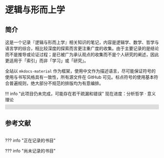 # 逻辑与形而上学

## 简介
这是一个记录『逻辑与形而上学』相关知识的笔记，内容是逻辑学、数学、哲学与语言学的综合，相比较深度的探索而言更注重广度的收集。由于主要记录的是结论而不是推导或论证过程；是已被广为承认观点的收集而不是个人研究的阐述，因此更适用于「索引」而非「学习」或「研究」。

全站以 `mkdocs-material` 作为框架，使用中文作为描述语言，尽可能保证符号的使用与书写风格具有一致性，所有源文件在 GitHub 可见。标点符号的使用基本符合普遍规则，绝大部分不规范的排版均为有意编排。

!!! info "此项目仍未完成，可能存在若干疏漏和错误"
    <label> 现在进度：分析哲学 · 意义理论 </label>
    <div class="progress-container">
        <div class="progress-percentage"> </div>
    </div>

## 参考文献

<div class="ref"> </div>

??? info "正在记录的书目"
    <div class="ongoing"> </div>

??? info "尚未记录的书目"
    <div class="uncomp"> </div>

<style>
.ref {
    display: flex;
    flex-direction: column;
}

.entry {
    display: flex;
    flex-direction: row;
}

.index {
    min-width: 2.4em;
    font-weight: 600;
}
.index:before {
    content: "[";
}
.index:after {
    content: "]";
}

.value {
    flex-grow: 1;
}

.progress-container {
    margin-top: -8px;
    height: 16px;
    width: 100%;
    background-color: #ddd;
    border-radius: 0.1rem;
}

.progress-percentage {
    text-align: right;
    font-size: 12px;
    padding-right: 8px;
    line-height: 16px;
    background-color: rgb(0, 184, 212);
    border-radius: 0.1rem;
    color: white;
}
</style>

<script>
const refList = [
    {
        author: ["蔡曙山"],
        title: "认知科学导论",
        type: "M",
        press: "人民出版社",
        locate: "北京",
        year: 2021,
        page: [1, 697]
    },
    {
        author: ["华东师范大学哲学系逻辑学教研室"],
        title: "形式逻辑",
        type: "M",
        press: "华东师大出版社",
        locate: "上海",
        year: 2016,
        page: [1, 193]
    },
    {
        author: ["[英]Julian Baggini", "[美]Peter S. Fosl"],
        title: "简单的哲学",
        type: "M",
        trans: ["陶涛"],
        press: "中国人民大学出版社",
        locate: "北京",
        year: 2016,
        page: [1, 266]
    },
    {
        author: ["Robin Turner", "Nick Nicholas"],
        title: "Lojban For Beginners",
        type: "EB/OL",
        page: [1, 185],
        plot: 0
    },
    {
        author: ["赵毅衡"],
        title: "符号学：原理与推演",
        type: "M",
        press: "南京大学出版社",
        locate: "南京",
        year: 2016,
        page: [1, 370],
        plot: 0
    },
    {
        author: ["蔡曙山", "邹崇理"],
        title: "自然语言形式理论研究",
        type: "M",
        press: "人民出版社",
        locate: "北京",
        year: 2010,
        page: [1, 604],
        plot: 294
    },
    {
        author: ["陈波"],
        title: "逻辑哲学",
        type: "M",
        press: "北京大学出版社",
        locate: "北京",
        year: 2006,
        page: [1, 364],
        plot: 144 + (364 - 345)
    },
    {
        author: ["黄敏"],
        title: "分析哲学导论",
        type: "M",
        press: "中山大学出版社",
        locate: "广州",
        year: 2009,
        page: [1, 362],
        plot: 0
    },
    {
        author: ["[美]Stewart Shapiro"],
        title: "数学哲学：对数学的思考",
        type: "M",
        trans: ["郝兆宽", "杨睿之"],
        press: "复旦大学出版社",
        locate: "上海",
        year: 2009,
        page: [1, 281]
    },
    {
        author: ["马明辉"],
        title: "结构证明论",
        type: "M",
        press: "科学出版社",
        locate: "北京",
        year: 2019,
        page: [1, 252],
        plot: 28
    },
    {
        author: ["郝兆宽", "杨睿之", "杨跃"],
        title: "数理逻辑：证明及其限度",
        type: "M",
        press: "复旦大学出版社",
        locate: "上海",
        year: 2014,
        page: [175, 236],
        plot: 0
    },
    {
        author: ["姚宁远"],
        title: "初等模型论",
        type: "M",
        press: "复旦大学出版社",
        locate: "上海",
        year: 2018,
        page: [1, 229],
        plot: 30
    },
    {
        author: ["郝兆宽", "杨睿之", "杨跃"],
        title: "递归论：算法与随机性基础",
        type: "M",
        press: "复旦大学出版社",
        locate: "上海",
        year: 2018,
        page: [1, 191],
        plot: 9
    },
    {
        author: ["[美]Michael Sipser"],
        title: "计算理论导引",
        type: "M",
        trans: ["唐常杰", "陈鹏", "向勇", "刘齐宏"],
        press: "机械工业出版社",
        locate: "上海",
        year: 2020,
        page: [174, 246],
        plot: 0
    },
    {
        author: ["John Stillwell"],
        title: "Reverse Mathematics: Proofs from the Inside out",
        type: "M",
        press: "Princeton University Press",
        locate: "Oxford",
        year: 2018,
        page: [1, 167],
        plot: 0
    },
    {
        author: ["郝兆宽", "杨跃"],
        title: "集合论：对无穷概念的探索",
        type: "M",
        press: "复旦大学出版社",
        locate: "上海",
        year: 2014,
        page: [1, 237],
        plot: 61
    },
    {
        author: ["周焕山"],
        title: "初等代数研究",
        type: "M",
        press: "高等教育出版社",
        locate: "北京",
        year: 2014,
        page: [56, 377]
    },
    {
        author: ["胡典顺", "徐汉文"],
        title: "初等数论",
        type: "M",
        press: "科学出版社",
        locate: "北京",
        year: 2017,
        page: [1, 151]
    },
    {
        author: ["フィッシュ"],
        title: "巨大数論",
        type: "M",
        press: "株式会社インプレス R&D",
        locate: "東京",
        year: 2018,
        page: [1, 258],
        plot: 0
    },
    {
        author: ["Sheldon Axler"],
        title: "Linear Algebra Done Right",
        type: "M",
        press: "Springer",
        locate: "Cham",
        year: 2015,
        page: [1, 202],
        plot: 0
    },
    {
        author: ["熊金城"],
        title: "点集拓扑讲义",
        type: "M",
        press: "高等教育出版社",
        locate: "北京",
        year: 2020,
        page: [1, 162]
    },
    {
        author: ["[美]Walter Rudin"],
        title: "数学分析原理",
        type: "M",
        trans: ["赵慈庚", "蒋铎"],
        press: "机械工业出版社",
        locate: "上海",
        year: 2006,
        page: [1, 304],
        plot: 0
    },
    {
        author: ["贺伟"],
        title: "范畴论",
        type: "M",
        press: "科学出版社",
        locate: "北京",
        year: 2006,
        page: [1, 104],
        plot: 0
    },
    {
        author: ["赵一鸣", "阚海斌", "吴永辉"],
        title: "离散数学",
        type: "M",
        press: "人民邮电出版社",
        locate: "北京",
        year: 2011,
        page: [2, 141],
        plot: 87
    },
    {
        author: ["陈有祺"],
        title: "形式语言与自动机",
        type: "M",
        press: "机械工业出版社",
        locate: "上海",
        year: 2008,
        page: [1, 227],
        plot: 101
    },
    {
        author: ["Rob Nederpelt", "Herman Geuvers"],
        title: "Type Theory and Formal Proof: an Introduction",
        type: "M",
        press: "Cambridge University Press",
        locate: "Cambridge",
        year: 2014,
        page: [1, 390],
        plot: 0
    }
];

const [plot, total] = refList.reduce(([plot, total], item) => {
    item.total = item.page[1] - item.page[0] + 1;
    item.plot = item.plot ?? item.total;
    item.percent = (100 * item.plot / item.total).toFixed(2) + "%";
    plot += item.plot;
    total += item.total;
    return [plot, total];
}, [0, 0]);
const progress = (100 * plot / total);
const progressBar = document.querySelector(".progress-percentage");
progressBar.innerText = progress.toFixed(2) + "%";
progressBar.style.width = progress.toFixed(0) + "%";

const renderRef = (query, filterCond) => {
refList
    .filter(filterCond)
    .map((item => {
        const catRef = (item) => {
            const { author, title, type, trans, press, locate, year, page } = item;
            return `${author.join(",")}.` +
                `${title}[${type}]. ` + (type === "M"
                    ? (trans ? `${trans.join(",")},译. ` : ``) +
                        `${press}:${locate}, ${year}:${page[0]}-${[page[1]]}.`
                    : ``
                )
        };
        return catRef(item);
    }))
    .forEach((item, index) => {
        const newEntry = document.createElement("div");
        const newValue = document.createElement("div");
        const newIndex = document.createElement("div");
        newEntry.className = "entry";
        newValue.className = "value";
        newIndex.className = "index";
        newValue.innerText = item;
        newIndex.innerText = index + 1;
        newEntry.append(newIndex);
        newEntry.append(newValue);
        document.querySelector(query).append(newEntry);
    });
};

renderRef(".ref", (item) => item.plot);
renderRef(".ongoing", (item) => item.plot && item.plot < item.total);
renderRef(".uncomp", (item) => !item.plot);
</script>
